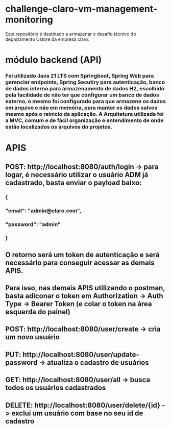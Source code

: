 # challenge-claro-vm-management-monitoring
Este repositório é destinado a armazenar o desafio técnico do departamento Ustore da empresa claro.


# módulo backend (API)
### Foi utilizado Java 21 LTS com Springboot, Spring Web para gerenciar endpoints, Spring Secutiry para autenticação, banco de dados interno para armazenamento de dados H2, escolhido pela facilidade de não ter que configurar um banco de dados externo, o mesmo foi configurado para que armazene os dados em arquivo e não em memória, para manter os dados salvos mesmo após o reinicio da aplicação. A Arquitetura utilizada foi a MVC, comum e de fácil organização e entendimento de onde estão localizados os arquivos do projetos.

# APIS
## POST: http://localhost:8080/auth/login -> para logar, é necessário utilizar o usuário ADM já cadastrado, basta enviar o payload baixo:

### {
###    "email": "admin@claro.com",
###    "password": "admin"
### }

## O retorno será um token de autenticação e será necessário para conseguir acessar as demais APIS.
## Para isso, nas demais APIS utilizando o postman, basta adiconar o token em Authorization -> Auth Type -> Bearer Token (e colar o token na área esquerda do painel)

## POST: http://localhost:8080/user/create -> cria um novo usuário
## PUT: http://localhost:8080/user/update-password -> atualiza o cadastro de usuários
## GET: http://localhost:8080/user/all -> busca todos os usuários cadastrados
## DELETE: http://localhost:8080/user/delete/{id} -> exclui um usuário com base no seu id de cadastro


